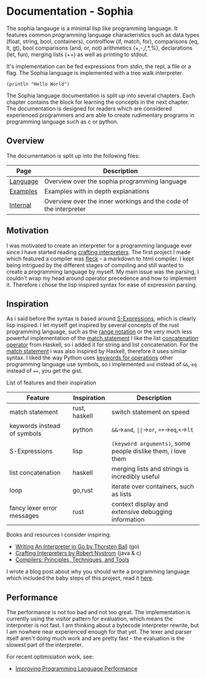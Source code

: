 # Documentation - Sophia

The sophia langauge is a minimal lisp like programming language. It features
common programming language characteristics such as data types (float, string,
bool, containers), controlflow (if, match, for), comparisons (eq, lt, gt), bool
comparisons (and, or, not) arithmetics (+,-,/,\*,%), declarations (let, fun),
merging lists (++) as well as printing to stdout.

It's implementation can be fed expressions from stdin, the repl, a file or a
flag. The Sophia language is implemented with a tree walk interpreter.

```sophia
(println "Hello World")
```

The Sophia language documentation is split up into several chapters.
Each chapter contains the block for learning the concepts in the next
chapter. The documentation is designed for readers which are considered
experienced programmers and are able to create rudimentary programs in
programming language such as c or python.

## Overview

The documentation is split up into the following files:

| Page                      | Description                                                      |
| ------------------------- | ---------------------------------------------------------------- |
| [Language](./Language.md) | Overview over the sophia programming language                    |
| [Examples](./Examples.md) | Examples with in depth explanations                              |
| [Internal](./Internal.md) | Overview over the inner workings and the code of the interpreter |

## Motivation

I was motivated to create an interpreter for a programming language ever since
I have started reading [crafting
interpreters](https://craftinginterpreters.com/). The first project I made
which featured a compiler was [fleck](https://github.com/xnacly/fleck) - a
markdown to html compiler. I kept being intrigued by the different stages of
compiling and still wanted to create a programming language by myself. My main
issue was the parsing, I couldn't wrap my head around operator precedence and
how to implement it. Therefore i chose the lisp inspired syntax for ease of
expression parsing.

## Inspiration

As i said before the syntax is based around
[S-Expressions](https://en.wikipedia.org/wiki/S-expression), which is clearly
lisp inspired. I let myself get inspired by several concepts of the rust
programming language, such as the [range
notation](https://doc.rust-lang.org/rust-by-example/flow_control/for.html) or
the very much less powerful implementation of the [match
statement](https://doc.rust-lang.org/rust-by-example/flow_control/match.html) I
like the list [concatenation
operator](https://zvon.org/other/haskell/Outputprelude/HH_o.html) from Haskell,
so i added it for string and list concatenation. For the [match
statement](https://book.realworldhaskell.org/read/defining-types-streamlining-functions.html#deftypes.guardhttps://book.realworldhaskell.org/read/defining-types-streamlining-functions.html#deftypes.guard)
i was also inspired by Haskell, therefore it uses similar syntax. I liked the
way Python uses [keywords for
operations](https://docs.python.org/3/reference/expressions.html#and) other
programming language use symbols, so i implemented `and` instead of `&&`, `eq`
instead of `==`, you get the gist.

List of features and their inspiration

| Feature                     | Inspiration   | Description                                                  |
| --------------------------- | ------------- | ------------------------------------------------------------ |
| match statement             | rust, haskell | switch statement on speed                                    |
| keywords instead of symbols | python        | `&&`->`and`, `\|\|`->`or`, `==`->`eq`,`<`->`lt`              |
| S-Expressions               | lisp          | `(keyword arguments)`, some people dislike them, i love them |
| list concatenation          | haskell       | merging lists and strings is incredibly useful               |
| loop                        | go,rust       | iterate over containers, such as lists                       |
| fancy lexer error messages  | rust          | context display and extensive debugging information          |

Books and resources i consider inspiring:

- [Writing An Interpreter in Go by Thorsten Ball](https://interpreterbook.com/) (go)
- [Crafting Interpreters by Robert Nystrom](https://craftinginterpreters.com/) (java & c)
- [Compilers: Principles, Techniques, and Tools](https://en.wikipedia.org/wiki/Compilers:_Principles,_Techniques,_and_Tools)

I wrote a blog post about why you should write a programming language which
included the baby steps of this project, read it
[here](https://xnacly.me/posts/2023/write-your-own-programming-language/).

## Performance

The performance is not too bad and not too great. The implementation is
currently using the visitor pattern for evaluation, which means the interpreter
is not fast. I am thinking about a bytecode interpreter rewrite, but I am
nowhere near experienced enough for that yet. The lexer and parser itself
aren't doing much work and are pretty fast - the evaluation is the slowest part
of the interpreter.

For recent optimisiation work, see:

- [Improving Programming Language Performance](https://xnacly.me/posts/2023/language-performance/)
